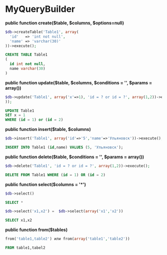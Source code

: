 # MyQueryBuilder

**public function create($table, $columns, $options=null)**
```php
$db->createTable('Table1', array(
  'id'   => 'int not null',                                  
  'name' => 'varchar(30)'                                    
))->execute();
```
```sql
CREATE TABLE Table1 
(
  id int not null, 
  name varchar(30)
)
```
**public function update($table, $columns, $conditions = '', $params = array())**
```php
$db->update('Table1', array('x'=>1), 'id = ? or id = ?', array(1,2))->execute();
));
```
```sql
UPDATE Table1                           
SET x = 1                                                                
WHERE (id = 1) or (id = 2)
```
**public function insert($table, $columns)**
```php
$db->insert('Table1', array('id'=>'5','name'=>'Ульяновск'))->execute();
```
```sql
INSERT INTO Table1 (id,name) VALUES (5, 'Ульяновск');
```
**public function delete($table, $conditions = '', $params = array())**
```php
$db->delete('Table1', 'id = ? or id = ?', array(1,2))->execute();
```
```sql
DELETE FROM Table1 WHERE (id = 1) OR (id = 2) 
```
**public function select($columns = '*')**
```php
$db->select()
```
```sql
SELECT *
```
```php
$db->select('x1,x2') =  $db->select(array('x1','x2'))
```
```sql
SELECT x1,x2
```
**public function from($tables)**
```php
from('table1,table2') или from(array('table1','table2'))
```
```sql
FROM table1,tabel2
```
